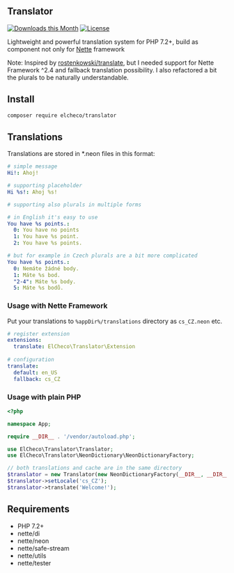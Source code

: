 Translator 
--
[![Downloads this Month](https://img.shields.io/packagist/dm/elcheco/translator.svg)](https://packagist.org/packages/elcheco/translator)
[![License](https://img.shields.io/badge/license-New%20BSD-blue.svg)](https://github.com/elcheco/translator/blob/master/LICENSE)

Lightweight and powerful translation system for PHP 7.2+, build as component 
not only for [Nette](https://nette.org) framework

Note: 
Inspired by [rostenkowski/translate](https://github.com/rostenkowski/translate), but I needed support for Nette Framework ^2.4
and fallback translation possibility. I also refactored a bit the plurals to be naturally understandable. 

## Install
```bash
composer require elcheco/translator
```

## Translations 

Translations are stored in *.neon files in this format:  

```yml
# simple message
Hi!: Ahoj!

# supporting placeholder
Hi %s!: Ahoj %s! 

# supporting also plurals in multiple forms

# in English it's easy to use
You have %s points.: 
  0: You have no points
  1: You have %s point.
  2: You have %s points.

# but for example in Czech plurals are a bit more complicated  
You have %s points.: 
  0: Nemáte žádné body.
  1: Máte %s bod.
  "2-4": Máte %s body.
  5: Máte %s bodů.
```


### Usage with Nette Framework

Put your translations to `%appDir%/translations` directory as `cs_CZ.neon` etc.

```yml
# register extension
extensions:
  translate: ElCheco\Translator\Extension
  
# configuration
translate:
  default: en_US
  fallback: cs_CZ
```

### Usage with plain PHP

```php
<?php

namespace App;

require __DIR__ . '/vendor/autoload.php';

use ElCheco\Translator\Translator;
use ElCheco\Translator\NeonDictionary\NeonDictionaryFactory;

// both translations and cache are in the same directory
$translator = new Translator(new NeonDictionaryFactory(__DIR__, __DIR__));
$translator->setLocale('cs_CZ');
$translator->translate('Welcome!');
```

## Requirements

- PHP 7.2+
- nette/di
- nette/neon
- nette/safe-stream
- nette/utils
- nette/tester

